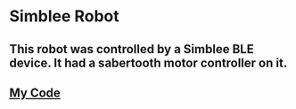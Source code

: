 # Simblee Robot 

## This robot was controlled by a Simblee BLE device. It had a sabertooth motor controller on it. 

## [My Code](/tankcontol.ino)
